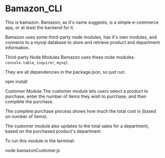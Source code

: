 # Bamazon_CLI

This is bamazon. Bamazon, as it's name suggests, is a simple e-commerce app, or at least the backend for it. 

Bamazon uses some third-party node modules, has it's own modules, and connects to a mysql database to store and retrieve product and department information.

Third-party Node Modules
Bamazon uses these node modules: ```console.table```, ```inquirer```, ```mysql```.

They are all dependencies in the package.json, so just run:

npm install

Customer Module
The customer module lets users select a product to purchase, enter the number of items they wish to purchase, and then complete the purchase.

The complete purchase process shows how much the total cost is (based on number of items).

The customer module also updates to the total sales for a department, based on the purchased product's department.

To run this module in the terminal:

node bamazonCustomer.js
